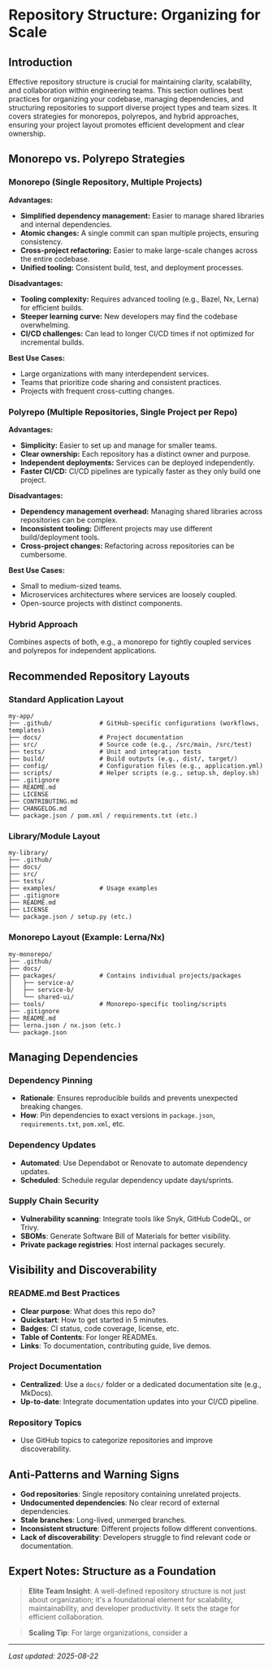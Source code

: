# Repository Structure: Organizing for Scale

## Introduction

Effective repository structure is crucial for maintaining clarity, scalability, and collaboration within engineering teams. This section outlines best practices for organizing your codebase, managing dependencies, and structuring repositories to support diverse project types and team sizes. It covers strategies for monorepos, polyrepos, and hybrid approaches, ensuring your project layout promotes efficient development and clear ownership.

## Monorepo vs. Polyrepo Strategies

### Monorepo (Single Repository, Multiple Projects)

**Advantages:**
- **Simplified dependency management:** Easier to manage shared libraries and internal dependencies.
- **Atomic changes:** A single commit can span multiple projects, ensuring consistency.
- **Cross-project refactoring:** Easier to make large-scale changes across the entire codebase.
- **Unified tooling:** Consistent build, test, and deployment processes.

**Disadvantages:**
- **Tooling complexity:** Requires advanced tooling (e.g., Bazel, Nx, Lerna) for efficient builds.
- **Steeper learning curve:** New developers may find the codebase overwhelming.
- **CI/CD challenges:** Can lead to longer CI/CD times if not optimized for incremental builds.

**Best Use Cases:**
- Large organizations with many interdependent services.
- Teams that prioritize code sharing and consistent practices.
- Projects with frequent cross-cutting changes.

### Polyrepo (Multiple Repositories, Single Project per Repo)

**Advantages:**
- **Simplicity:** Easier to set up and manage for smaller teams.
- **Clear ownership:** Each repository has a distinct owner and purpose.
- **Independent deployments:** Services can be deployed independently.
- **Faster CI/CD:** CI/CD pipelines are typically faster as they only build one project.

**Disadvantages:**
- **Dependency management overhead:** Managing shared libraries across repositories can be complex.
- **Inconsistent tooling:** Different projects may use different build/deployment tools.
- **Cross-project changes:** Refactoring across repositories can be cumbersome.

**Best Use Cases:**
- Small to medium-sized teams.
- Microservices architectures where services are loosely coupled.
- Open-source projects with distinct components.

### Hybrid Approach

Combines aspects of both, e.g., a monorepo for tightly coupled services and polyrepos for independent applications.

## Recommended Repository Layouts

### Standard Application Layout

```
my-app/
├── .github/             # GitHub-specific configurations (workflows, templates)
├── docs/                # Project documentation
├── src/                 # Source code (e.g., /src/main, /src/test)
├── tests/               # Unit and integration tests
├── build/               # Build outputs (e.g., dist/, target/)
├── config/              # Configuration files (e.g., application.yml)
├── scripts/             # Helper scripts (e.g., setup.sh, deploy.sh)
├── .gitignore
├── README.md
├── LICENSE
├── CONTRIBUTING.md
├── CHANGELOG.md
└── package.json / pom.xml / requirements.txt (etc.)
```

### Library/Module Layout

```
my-library/
├── .github/
├── docs/
├── src/
├── tests/
├── examples/            # Usage examples
├── .gitignore
├── README.md
├── LICENSE
└── package.json / setup.py (etc.)
```

### Monorepo Layout (Example: Lerna/Nx)

```
my-monorepo/
├── .github/
├── docs/
├── packages/            # Contains individual projects/packages
│   ├── service-a/
│   ├── service-b/
│   └── shared-ui/
├── tools/               # Monorepo-specific tooling/scripts
├── .gitignore
├── README.md
├── lerna.json / nx.json (etc.)
└── package.json
```

## Managing Dependencies

### Dependency Pinning

- **Rationale**: Ensures reproducible builds and prevents unexpected breaking changes.
- **How**: Pin dependencies to exact versions in `package.json`, `requirements.txt`, `pom.xml`, etc.

### Dependency Updates

- **Automated**: Use Dependabot or Renovate to automate dependency updates.
- **Scheduled**: Schedule regular dependency update days/sprints.

### Supply Chain Security

- **Vulnerability scanning**: Integrate tools like Snyk, GitHub CodeQL, or Trivy.
- **SBOMs**: Generate Software Bill of Materials for better visibility.
- **Private package registries**: Host internal packages securely.

## Visibility and Discoverability

### README.md Best Practices

- **Clear purpose**: What does this repo do?
- **Quickstart**: How to get started in 5 minutes.
- **Badges**: CI status, code coverage, license, etc.
- **Table of Contents**: For longer READMEs.
- **Links**: To documentation, contributing guide, live demos.

### Project Documentation

- **Centralized**: Use a `docs/` folder or a dedicated documentation site (e.g., MkDocs).
- **Up-to-date**: Integrate documentation updates into your CI/CD pipeline.

### Repository Topics

- Use GitHub topics to categorize repositories and improve discoverability.

## Anti-Patterns and Warning Signs

- **God repositories**: Single repository containing unrelated projects.
- **Undocumented dependencies**: No clear record of external dependencies.
- **Stale branches**: Long-lived, unmerged branches.
- **Inconsistent structure**: Different projects follow different conventions.
- **Lack of discoverability**: Developers struggle to find relevant code or documentation.

## Expert Notes: Structure as a Foundation

> **Elite Team Insight**: A well-defined repository structure is not just about organization; it's a foundational element for scalability, maintainability, and developer productivity. It sets the stage for efficient collaboration.

> **Scaling Tip**: For large organizations, consider a 




---

*Last updated: 2025-08-22*


